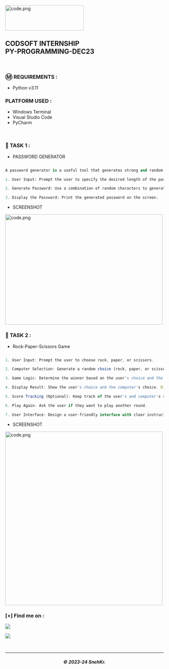 <img src="https://drive.snehkr.workers.dev/0:/CodSoft/logo.png" width="250px" height="80px" alt="code.png">

<h2> CODSOFT INTERNSHIP</br>PY-PROGRAMMING-DEC23 </h2>

</br>

### Ⓜ️ REQUIREMENTS :

- Python v3.11

### PLATFORM USED :

- Windows Terminal
- Visual Studio Code
- PyCharm

</br>

### 📝 TASK 1 :

- PASSWORD GENERATOR

```py

A password generator is a useful tool that generates strong and random passwords for users. This project aims to create a password generator application using Python, allowing users to specify the length and complexity of the password.

1. User Input: Prompt the user to specify the desired length of the password.

2. Generate Password: Use a combination of random characters to generate a password of the specified length.

3. Display the Password: Print the generated password on the screen.

```

- SCREENSHOT

<img src="https://drive.snehkr.workers.dev/0:/CodSoft/task-01.png" width="500px" height="350px" alt="code.png">

</br>

### 📝 TASK 2 :

- Rock-Paper-Scissors Game

```javascript

1. User Input: Prompt the user to choose rock, paper, or scissors.

2. Computer Selection: Generate a random choice (rock, paper, or scissors) for the computer.

3. Game Logic: Determine the winner based on the user's choice and the computer's choice. Rock beats scissors, scissors beat paper, and paper beats rock.

4. Display Result: Show the user's choice and the computer's choice. Display the result, whether the user wins, loses, or it's a tie.

5. Score Tracking (Optional): Keep track of the user's and computer's scores for multiple rounds.

6. Play Again: Ask the user if they want to play another round.

7. User Interface: Design a user-friendly interface with clear instructions and feedback.

```

- SCREENSHOT

<img src="https://drive.snehkr.workers.dev/0:/CodSoft/task-02.png" width="500px" height="550px" alt="code.png">

</br>

### [+] Find me on :

<a href="https://telegram.me/SnehKr" target="_blank"><img src="https://img.shields.io/badge/Messenger-SnehKr-blue?style=for-the-badge&logo=messenger"></a>

<a href="mailto:Snehkr.official@gmail.com" target="_blank"><img src="https://img.shields.io/badge/Email-Snehkr.official@gmail.com-blue?style=for-the-badge&logo=gmail"></a>

</br>

---

<h5 align="center">© 2023-24 SnehKr.</h5>
